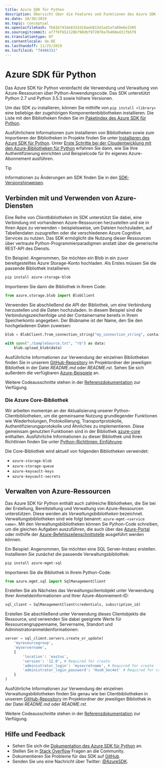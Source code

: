 ```yaml
---
title: Azure SDK für Python
description: Übersicht über die Features und Funktionen des Azure SDK für Python, die Entwickler bei der effizienteren Verwendung von Azure-Diensten unterstützen.
ms.date: 10/30/2019
ms.topic: conceptual
ms.openlocfilehash: fb81b743de8332d18aeb815d1ed1efa09e6e3305
ms.sourcegitcommit: e77f8f652128b798dbf972078a7b460ed21fb5f8
ms.translationtype: HT
ms.contentlocale: de-DE
ms.lasthandoff: 11/25/2019
ms.locfileid: "74466331"
---
```

# <a name="azure-sdk-for-python"></a>Azure SDK für Python

Das Azure SDK für Python vereinfacht die Verwendung und Verwaltung von Azure-Ressourcen über Python-Anwendungscode. Das SDK unterstützt Python 2.7 und Python 3.5.3 sowie höhere Versionen.

Um das SDK zu installieren, können Sie mithilfe von `pip install <library>` eine beliebige der zugehörigen Komponentenbibliotheken installieren. Die Liste mit den Bibliotheken finden Sie im [Paketindex des Azure SDK für Python](https://github.com/Azure/azure-sdk-for-python/blob/master/packages.md).

Ausführlichere Informationen zum Installieren von Bibliotheken sowie zum Importieren der Bibliotheken in Projekte finden Sie unter [Installieren des Azure SDK für Python](python-sdk-azure-install.md). Unter [Erste Schritte bei der Cloudentwicklung mit den Azure-Bibliotheken für Python](python-sdk-azure-get-started.yml) erfahren Sie dann, wie Sie Ihre Authentifizierung einrichten und Beispielcode für Ihr eigenes Azure-Abonnement ausführen.

> [!TIP]
> Informationen zu Änderungen am SDK finden Sie in den [SDK-Versionshinweisen](https://azure.github.io/azure-sdk/).

## <a name="connect-and-use-azure-services"></a>Verbinden mit und Verwenden von Azure-Diensten

Eine Reihe von *Clientbibliotheken* im SDK unterstützt Sie dabei, eine Verbindung mit vorhandenen Azure-Ressourcen herzustellen und sie in Ihren Apps zu verwenden – beispielsweise, um Dateien hochzuladen, auf Tabellendaten zuzugreifen oder die verschiedenen Azure Cognitive Services zu nutzen. Das SDK ermöglicht die Nutzung dieser Ressourcen über vertraute Python-Programmierparadigmen anstatt über die generische REST-API des Diensts.

Ein Beispiel: Angenommen, Sie möchten ein Blob in ein zuvor bereitgestelltes Azure Storage-Konto hochladen. Als Erstes müssen Sie die passende Bibliothek installieren:

```bash
pip install azure-storage-blob
```

Importieren Sie dann die Bibliothek in Ihrem Code:

```python
from azure.storage.blob import BlobClient
```

Verwenden Sie abschließend die API der Bibliothek, um eine Verbindung herzustellen und die Daten hochzuladen. In diesem Beispiel sind die Verbindungszeichenfolge und der Containername bereits in Ihrem Speicherkonto angegeben. Der Blobname ist der Name, den Sie den hochgeladenen Daten zuweisen:

```python
blob = BlobClient.from_connection_string("my_connection_string", container="mycontainer", blob="my_blob")

with open("./SampleSource.txt", "rb") as data:
    blob.upload_blob(data)
```

Ausführliche Informationen zur Verwendung der einzelnen Bibliotheken finden Sie in unserem [GitHub-Repository](https://github.com/Azure/azure-sdk-for-python/tree/master/sdk) im Projektordner der jeweiligen Bibliothek in der Datei *README.md* oder *README.rst*. Sehen Sie sich außerdem die verfügbaren [Azure-Beispiele](https://docs.microsoft.com/samples/browse/?languages=python) an.

Weitere Codeausschnitte stehen in der [Referenzdokumentation](/python/api?view=azure-python) zur Verfügung.

### <a name="the-azure-core-library"></a>Die Azure Core-Bibliothek

Wir arbeiten momentan an der Aktualisierung unserer Python-Clientbibliotheken, um die gemeinsame Nutzung grundlegender Funktionen wie Wiederholungen, Protokollierung, Transportprotokolle, Authentifizierungsprotokolle und Ähnliches zu implementieren. Diese gemeinsam genutzten Funktionen sind in der Bibliothek [azure-core](https://github.com/Azure/azure-sdk-for-python/tree/master/sdk/core/azure-core) enthalten. Ausführliche Informationen zu dieser Bibliothek und ihren Richtlinien finden Sie unter [Python-Richtlinien: Einführung](https://azure.github.io/azure-sdk/python_introduction.html).

Die Core-Bibliothek wird aktuell von folgenden Bibliotheken verwendet:

- `azure-storage-blob`
- `azure-storage-queue`
- `azure-keyvault-keys`
- `azure-keyvault-secrets`

## <a name="manage-azure-resources"></a>Verwalten von Azure-Ressourcen

Das Azure SDK für Python enthält auch zahlreiche Bibliotheken, die Sie bei der Erstellung, Bereitstellung und Verwaltung von Azure-Ressourcen unterstützen. Diese werden als *Verwaltungsbibliotheken* bezeichnet. Verwaltungsbibliotheken sind wie folgt benannt: `azure-mgmt-<service name>`. Mit den Verwaltungsbibliotheken können Sie Python-Code schreiben, um die gleichen Aufgaben auszuführen, die auch über das [Azure-Portal](https://portal.azure.com) oder mithilfe der [Azure-Befehlszeilenschnittstelle](https://docs.microsoft.com/cli/azure/install-azure-cli) ausgeführt werden können.

Ein Beispiel: Angenommen, Sie möchten eine SQL Server-Instanz erstellen. Installieren Sie zunächst die passende Verwaltungsbibliothek:

```bash
pip install azure-mgmt-sql
```

Importieren Sie die Bibliothek in Ihrem Python-Code:

```python
from azure.mgmt.sql import SqlManagementClient

```

Erstellen Sie als Nächstes das Verwaltungsclientobjekt unter Verwendung Ihrer Anmeldeinformationen und Ihrer Azure-Abonnement-ID:

```python
sql_client = SqlManagementClient(credentials, subscription_id)
```

Erstellen Sie abschließend unter Verwendung dieses Clientobjekts die Ressource, und verwenden Sie dabei geeignete Werte für Ressourcengruppenname, Servername, Standort und Administratoranmeldeinformationen:

```python
server = sql_client.servers.create_or_update(
    'myresourcegroup',
    'myservername',
    {
        'location': 'eastus',
        'version': '12.0', # Required for create
        'administrator_login': 'mysecretname', # Required for create
        'administrator_login_password': 'HusH_Sec4et' # Required for create
    }
)
```

Ausführliche Informationen zur Verwendung der einzelnen Verwaltungsbibliotheken finden Sie genau wie bei Clientbibliotheken in unserem [GitHub-Repository](https://github.com/Azure/azure-sdk-for-python/tree/master/sdk) im Projektordner der jeweiligen Bibliothek in der Datei *README.md* oder *README.rst*.

Weitere Codeausschnitte stehen in der [Referenzdokumentation](/python/api?view=azure-python) zur Verfügung. 

## <a name="get-help-and-give-feedback"></a>Hilfe und Feedback

- Sehen Sie sich die [Dokumentation des Azure SDK für Python](https://aka.ms/python-docs) an.
- Stellen Sie in [Stack Overflow](https://stackoverflow.com/questions/tagged/azure-sdk-python) Fragen an die Community.
- Dokumentieren Sie Probleme für das SDK auf [GitHub](https://github.com/Azure/azure-sdk-for-python/issues).
- Senden Sie uns eine Nachricht über Twitter: [@AzureSDK](https://twitter.com/AzureSdk/).
